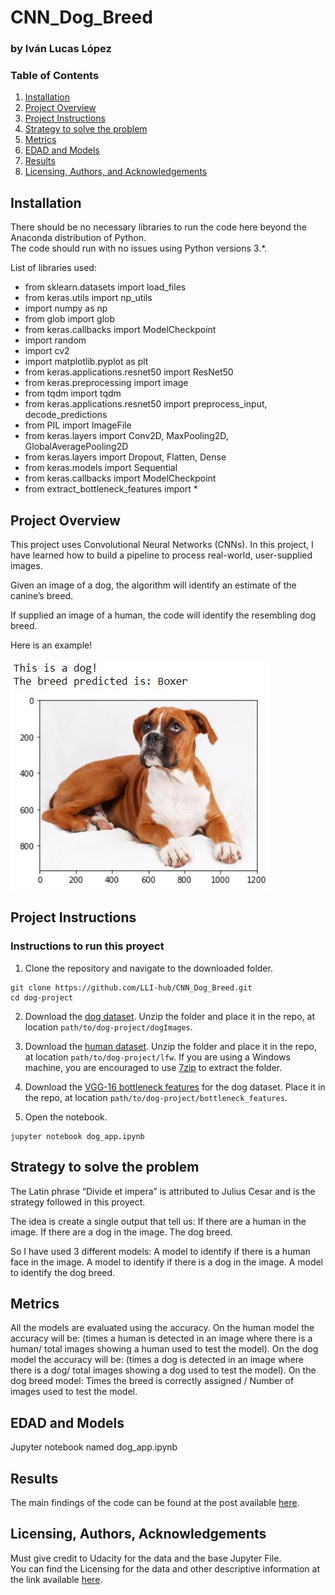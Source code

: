 # CNN_Dog_Breed
### by Iván Lucas López

[//]: # (Image References)

[image1]: ./images/boxer_example.JPG "Sample Output"

### Table of Contents

1. [Installation](#installation)
2. [Project Overview](#motivation)
3. [Project Instructions](#files)
4. [Strategy to solve the problem](#Strategy)
5. [Metrics](#Metrics)
6. [EDAD and Models](#model)
7. [Results](#results)
8. [Licensing, Authors, and Acknowledgements](#licensing)

## Installation <a name="installation"></a>

There should be no necessary libraries to run the code here beyond the Anaconda distribution of Python.  
The code should run with no issues using Python versions 3.*.


List of libraries used:
- from sklearn.datasets import load_files       
- from keras.utils import np_utils
- import numpy as np
- from glob import glob
- from keras.callbacks import ModelCheckpoint
- import random
- import cv2
- import matplotlib.pyplot as plt  
- from keras.applications.resnet50 import ResNet50
- from keras.preprocessing import image 
- from tqdm import tqdm
- from keras.applications.resnet50 import preprocess_input, decode_predictions
- from PIL import ImageFile  
- from keras.layers import Conv2D, MaxPooling2D, GlobalAveragePooling2D
- from keras.layers import Dropout, Flatten, Dense
- from keras.models import Sequential
- from keras.callbacks import ModelCheckpoint
- from extract_bottleneck_features import *


## Project Overview <a name="motivation"></a>

This project uses Convolutional Neural Networks (CNNs). 
In this project, I have learned how to build a pipeline to process real-world, user-supplied images. 

Given an image of a dog, the algorithm will identify an estimate of the canine’s breed. 

If supplied an image of a human, the code will identify the resembling dog breed.

Here is an example!

![Sample Output][image1]


## Project Instructions <a name="files"></a>

### Instructions to run this proyect

1. Clone the repository and navigate to the downloaded folder.
```	
git clone https://github.com/LLI-hub/CNN_Dog_Breed.git
cd dog-project
```

2. Download the [dog dataset](https://s3-us-west-1.amazonaws.com/udacity-aind/dog-project/dogImages.zip).  Unzip the folder and place it in the repo, at location `path/to/dog-project/dogImages`. 

3. Download the [human dataset](https://s3-us-west-1.amazonaws.com/udacity-aind/dog-project/lfw.zip).  Unzip the folder and place it in the repo, at location `path/to/dog-project/lfw`.  If you are using a Windows machine, you are encouraged to use [7zip](http://www.7-zip.org/) to extract the folder. 

4. Download the [VGG-16 bottleneck features](https://s3-us-west-1.amazonaws.com/udacity-aind/dog-project/DogVGG16Data.npz) for the dog dataset.  Place it in the repo, at location `path/to/dog-project/bottleneck_features`.

5. Open the notebook.
```
jupyter notebook dog_app.ipynb
```

## Strategy to solve the problem <a name="Strategy"></a>

The Latin phrase “Divide et impera” is attributed to Julius Cesar and is the strategy followed in this proyect.

The idea is create a single output that tell us:
If there are a human in the image.
If there are a dog in the image.
The dog breed.

So I have used 3 different models:
A model to identify if there is a human face in the image.
A model to identify if there is a dog in the image.
A model to identify the dog breed.

## Metrics <a name="Metrics"></a>
All the models are evaluated using the accuracy.
On the human model the accuracy will be: (times a human is detected in an image where there is a human/ total images showing a human used to test the model).
On the dog model the accuracy will be: (times a dog is detected in an image where there is a dog/ total images showing a dog used to test the model).
On the dog breed model: Times the breed is correctly assigned / Number of images used to test the model.

## EDAD and Models <a name="model"></a>
Jupyter notebook named dog_app.ipynb

## Results<a name="results"></a>

The main findings of the code can be found at the post available [here](https://i-lucas.medium.com/you-look-like-my-best-friend-90edbfa581c8).

## Licensing, Authors, Acknowledgements<a name="licensing"></a>

Must give credit to Udacity for the data and the base Jupyter File.  
You can find the Licensing for the data and other descriptive information at the link available [here](https://github.com/udacity/dog-project).
